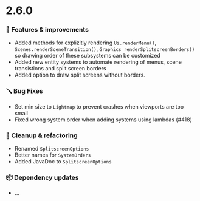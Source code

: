 # 2.6.0

### 🚀 Features & improvements

- Added methods for explizitly rendering `Ui.renderMenu()`, `Scenes.renderSceneTransition()`,
  `Graphics renderSplitscreenBorders()` so drawing order of these subsystems can be customized
- Added new entity systems to automate rendering of menus, scene transistions and split screen borders
- Added option to draw split screens without borders.

### 🪛 Bug Fixes

- Set min size to `Lightmap` to prevent crashes when viewports are too small
- Fixed wrong system order when adding systems using lambdas (#418)

### 🧽 Cleanup & refactoring

- Renamed `SplitscreenOptions`
- Better names for `SystemOrders`
- Added JavaDoc to `SplitscreenOptions`

### 📦 Dependency updates

- ...